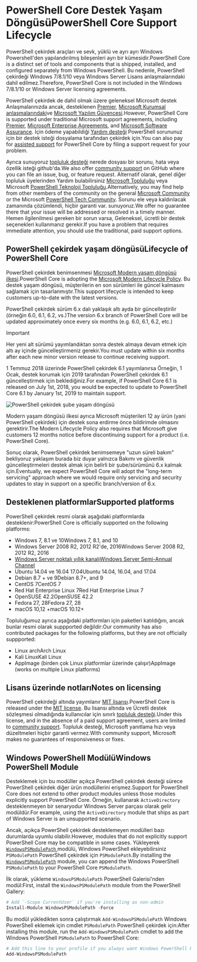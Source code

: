 # <a name="powershell-core-support-lifecycle"></a><span data-ttu-id="01e95-101">PowerShell Core Destek Yaşam Döngüsü</span><span class="sxs-lookup"><span data-stu-id="01e95-101">PowerShell Core Support Lifecycle</span></span>

<span data-ttu-id="01e95-102">PowerShell çekirdek araçları ve sevk, yüklü ve ayrı ayrı Windows Powershell'den yapılandırılmış bileşenleri ayrı bir kümesidir.</span><span class="sxs-lookup"><span data-stu-id="01e95-102">PowerShell Core is a distinct set of tools and components that is shipped, installed, and configured separately from Windows PowerShell.</span></span>
<span data-ttu-id="01e95-103">Bu nedenle, PowerShell çekirdeği Windows 7/8.1/10 veya Windows Server Lisans anlaşmalarındaki dahil edilmez.</span><span class="sxs-lookup"><span data-stu-id="01e95-103">Therefore, PowerShell Core is not included in the Windows 7/8.1/10 or Windows Server licensing agreements.</span></span>

<span data-ttu-id="01e95-104">PowerShell çekirdek de dahil olmak üzere geleneksel Microsoft destek Anlaşmalarınızda ancak, desteklenen [Premier][], [Microsoft Kurumsal anlaşmalarındaki][enterprise-agreement]ve [Microsoft Yazılım Güvencesi][assurance].</span><span class="sxs-lookup"><span data-stu-id="01e95-104">However, PowerShell Core is supported under traditional Microsoft support agreements, including [Premier][], [Microsoft Enterprise Agreements][enterprise-agreement], and [Microsoft Software Assurance][assurance].</span></span>
<span data-ttu-id="01e95-105">İçin ödeme yapabildiği [Yardım desteği][] PowerShell sorununuz için bir destek isteği dosyalama tarafından çekirdek için.</span><span class="sxs-lookup"><span data-stu-id="01e95-105">You can also pay for [assisted support][] for PowerShell Core by filing a support request for your problem.</span></span>

<span data-ttu-id="01e95-106">Ayrıca sunuyoruz [topluluk desteği][] nerede dosyası bir sorunu, hata veya özellik isteği github'da.</span><span class="sxs-lookup"><span data-stu-id="01e95-106">We also offer [community support][] on GitHub where you can file an issue, bug, or feature request.</span></span>
<span data-ttu-id="01e95-107">Alternatif olarak, genel diğer topluluk üyelerinden Yardım bulabilirsiniz [Microsoft Topluluğu][] veya Microsoft [PowerShell Teknoloji Topluluğu][].</span><span class="sxs-lookup"><span data-stu-id="01e95-107">Alternatively, you may find help from other members of the community on the general [Microsoft Community][] or the Microsoft [PowerShell Tech Community][].</span></span>
<span data-ttu-id="01e95-108">Sorunu ele veya kaldırılacak zamanında çözümlendi, hiçbir garanti var. sunuyoruz.</span><span class="sxs-lookup"><span data-stu-id="01e95-108">We offer no guarantee there that your issue will be addressed or resolved in a timely manner.</span></span>
<span data-ttu-id="01e95-109">Hemen ilgilenilmesi gereken bir sorun varsa, Geleneksel, ücretli bir destek seçenekleri kullanmanız gerekir.</span><span class="sxs-lookup"><span data-stu-id="01e95-109">If you have a problem that requires immediate attention, you should use the traditional, paid support options.</span></span>

## <a name="lifecycle-of-powershell-core"></a><span data-ttu-id="01e95-110">PowerShell çekirdek yaşam döngüsü</span><span class="sxs-lookup"><span data-stu-id="01e95-110">Lifecycle of PowerShell Core</span></span>

<span data-ttu-id="01e95-111">PowerShell çekirdek benimsenmesi [Microsoft Modern yaşam döngüsü ilkesi][modern].</span><span class="sxs-lookup"><span data-stu-id="01e95-111">PowerShell Core is adopting the [Microsoft Modern Lifecycle Policy][modern].</span></span>
<span data-ttu-id="01e95-112">Bu destek yaşam döngüsü, müşterilerin en son sürümleri ile güncel kalmasını sağlamak için tasarlanmıştır.</span><span class="sxs-lookup"><span data-stu-id="01e95-112">This support lifecycle is intended to keep customers up-to-date with the latest versions.</span></span>

<span data-ttu-id="01e95-113">PowerShell çekirdek sürüm 6.x dalı yaklaşık altı ayda bir güncelleştirilir (örneğin 6.0, 6.1, 6.2, vs.)</span><span class="sxs-lookup"><span data-stu-id="01e95-113">The version 6.x branch of PowerShell Core will be updated approximately once every six months (e.g. 6.0, 6.1, 6.2, etc.)</span></span>

> [!IMPORTANT]
> <span data-ttu-id="01e95-114">Her yeni alt sürümü yayımlandıktan sonra destek almaya devam etmek için altı ay içinde güncelleştirmeniz gerekir.</span><span class="sxs-lookup"><span data-stu-id="01e95-114">You must update within six months after each new minor version release to continue receiving support.</span></span>

<span data-ttu-id="01e95-115">1 Temmuz 2018 üzerinde PowerShell çekirdek 6.1 yayımlanırsa Örneğin, 1 Ocak, destek korumak için 2019 tarafından PowerShell çekirdek 6.1 güncelleştirmek için beklediğiniz.</span><span class="sxs-lookup"><span data-stu-id="01e95-115">For example, if PowerShell Core 6.1 is released on July 1st, 2018, you would be expected to update to PowerShell Core 6.1 by January 1st, 2019 to maintain support.</span></span>

![PowerShell çekirdek şube yaşam döngüsü][lifecycle-chart]

<span data-ttu-id="01e95-117">Modern yaşam döngüsü ilkesi ayrıca Microsoft müşterileri 12 ay ürün (yani PowerShell çekirdek) için destek sona erdirme önce bildirimde olmasını gerektirir.</span><span class="sxs-lookup"><span data-stu-id="01e95-117">The Modern Lifecycle Policy also requires that Microsoft give customers 12 months notice before discontinuing support for a product (i.e. PowerShell Core).</span></span>

<span data-ttu-id="01e95-118">Sonuç olarak, PowerShell çekirdek benimsemeye "uzun süreli bakım" bekliyoruz yaklaşım burada biz duyar yalnızca Bakımı ve güvenlik güncelleştirmeleri destek almak için belirli bir şube/sürümünü 6.x kalmak için.</span><span class="sxs-lookup"><span data-stu-id="01e95-118">Eventually, we expect PowerShell Core will adopt the "long-term servicing" approach where we would require only servicing and security updates to stay in support on a specific branch/version of 6.x.</span></span>

## <a name="supported-platforms"></a><span data-ttu-id="01e95-119">Desteklenen platformlar</span><span class="sxs-lookup"><span data-stu-id="01e95-119">Supported platforms</span></span>

<span data-ttu-id="01e95-120">PowerShell çekirdek resmi olarak aşağıdaki platformlarda desteklenir:</span><span class="sxs-lookup"><span data-stu-id="01e95-120">PowerShell Core is officially supported on the following platforms:</span></span>

* <span data-ttu-id="01e95-121">Windows 7, 8.1 ve 10</span><span class="sxs-lookup"><span data-stu-id="01e95-121">Windows 7, 8.1, and 10</span></span>
* <span data-ttu-id="01e95-122">Windows Server 2008 R2, 2012 R2'de, 2016</span><span class="sxs-lookup"><span data-stu-id="01e95-122">Windows Server 2008 R2, 2012 R2, 2016</span></span>
* <span data-ttu-id="01e95-123">[Windows Server noktalı yıllık kanalı][semi-annual]</span><span class="sxs-lookup"><span data-stu-id="01e95-123">[Windows Server Semi-Annual Channel][semi-annual]</span></span>
* <span data-ttu-id="01e95-124">Ubuntu 14.04 ve 16.04 17.04</span><span class="sxs-lookup"><span data-stu-id="01e95-124">Ubuntu 14.04, 16.04, and 17.04</span></span>
* <span data-ttu-id="01e95-125">Debian 8.7 + ve 9</span><span class="sxs-lookup"><span data-stu-id="01e95-125">Debian 8.7+, and 9</span></span>
* <span data-ttu-id="01e95-126">CentOS 7</span><span class="sxs-lookup"><span data-stu-id="01e95-126">CentOS 7</span></span>
* <span data-ttu-id="01e95-127">Red Hat Enterprise Linux 7</span><span class="sxs-lookup"><span data-stu-id="01e95-127">Red Hat Enterprise Linux 7</span></span>
* <span data-ttu-id="01e95-128">OpenSUSE 42.2</span><span class="sxs-lookup"><span data-stu-id="01e95-128">OpenSUSE 42.2</span></span>
* <span data-ttu-id="01e95-129">Fedora 27, 28</span><span class="sxs-lookup"><span data-stu-id="01e95-129">Fedora 27, 28</span></span>
* <span data-ttu-id="01e95-130">macOS 10,12 +</span><span class="sxs-lookup"><span data-stu-id="01e95-130">macOS 10.12+</span></span>

<span data-ttu-id="01e95-131">Topluluğumuz ayrıca aşağıdaki platformları için paketleri katıldığını, ancak bunlar resmi olarak suppported değildir:</span><span class="sxs-lookup"><span data-stu-id="01e95-131">Our community has also contributed packages for the following platforms, but they are not officially suppported:</span></span>

* <span data-ttu-id="01e95-132">Linux arch</span><span class="sxs-lookup"><span data-stu-id="01e95-132">Arch Linux</span></span>
* <span data-ttu-id="01e95-133">Kali Linux</span><span class="sxs-lookup"><span data-stu-id="01e95-133">Kali Linux</span></span>
* <span data-ttu-id="01e95-134">AppImage (birden çok Linux platformlar üzerinde çalışır)</span><span class="sxs-lookup"><span data-stu-id="01e95-134">AppImage (works on multiple Linux platforms)</span></span>

## <a name="notes-on-licensing"></a><span data-ttu-id="01e95-135">Lisans üzerinde notları</span><span class="sxs-lookup"><span data-stu-id="01e95-135">Notes on licensing</span></span>

<span data-ttu-id="01e95-136">PowerShell çekirdeği altında yayımlanır [MIT lisansı][].</span><span class="sxs-lookup"><span data-stu-id="01e95-136">PowerShell Core is released under the [MIT license][].</span></span>
<span data-ttu-id="01e95-137">Bu lisansı altında ve Ücretli destek sözleşmesi olmadığında kullanıcılar için sınırlı [topluluk desteği][].</span><span class="sxs-lookup"><span data-stu-id="01e95-137">Under this license, and in the absence of a paid support agreement, users are limited to [community support][].</span></span>
<span data-ttu-id="01e95-138">Topluluk desteği, Microsoft yanıtlama hızı veya düzeltmeleri hiçbir garanti vermez.</span><span class="sxs-lookup"><span data-stu-id="01e95-138">With community support, Microsoft makes no guarantees of responsiveness or fixes.</span></span>

## <a name="windows-powershell-module"></a><span data-ttu-id="01e95-139">Windows PowerShell Modülü</span><span class="sxs-lookup"><span data-stu-id="01e95-139">Windows PowerShell Module</span></span>

<span data-ttu-id="01e95-140">Desteklemek için bu modüller açıkça PowerShell çekirdek desteği sürece PowerShell çekirdek diğer ürün modüllerini erişmez.</span><span class="sxs-lookup"><span data-stu-id="01e95-140">Support for PowerShell Core does not extend to other product modules unless those modules explicitly support PowerShell Core.</span></span>
<span data-ttu-id="01e95-141">Örneğin, kullanarak `ActiveDirectory` desteklenmeyen bir senaryodur Windows Server parçası olarak gelir modüldür.</span><span class="sxs-lookup"><span data-stu-id="01e95-141">For example, using the `ActiveDirectory` module that ships as part of Windows Server is an unsupported scenario.</span></span>

<span data-ttu-id="01e95-142">Ancak, açıkça PowerShell çekirdek desteklemeyen modülleri bazı durumlarda uyumlu olabilir.</span><span class="sxs-lookup"><span data-stu-id="01e95-142">However, modules that do not explicitly support PowerShell Core may be compatible in some cases.</span></span>
<span data-ttu-id="01e95-143">Yükleyerek [ `WindowsPSModulePath` ][] modülü, Windows PowerShell ekleyebilirsiniz `PSModulePath` PowerShell çekirdek için `PSModulePath`.</span><span class="sxs-lookup"><span data-stu-id="01e95-143">By installing the [`WindowsPSModulePath`][] module, you can append the Windows PowerShell `PSModulePath` to your PowerShell Core `PSModulePath`.</span></span>

<span data-ttu-id="01e95-144">İlk olarak, yükleme `WindowsPSModulePath` PowerShell Galerisi'nden modül:</span><span class="sxs-lookup"><span data-stu-id="01e95-144">First, install the `WindowsPSModulePath` module from the PowerShell Gallery:</span></span>

```powershell
# Add `-Scope CurrentUser` if you're installing as non-admin
Install-Module WindowsPSModulePath -Force
```

<span data-ttu-id="01e95-145">Bu modül yükledikten sonra çalıştırmak `Add-WindowsPSModulePath` Windows PowerShell eklemek için cmdlet `PSModulePath` PowerShell çekirdek için:</span><span class="sxs-lookup"><span data-stu-id="01e95-145">After installing this module, run the `Add-WindowsPSModulePath` cmdlet to add the Windows PowerShell `PSModulePath` to PowerShell Core:</span></span>

```powershell
# Add this line to your profile if you always want Windows PowerShell PSModulePath
Add-WindowsPSModulePath
```

[Premier]: https://www.microsoft.com/en-us/microsoftservices/support.aspx
[enterprise-agreement]: https://www.microsoft.com/en-us/licensing/licensing-programs/enterprise.aspx
[assurance]: https://www.microsoft.com/en-us/licensing/licensing-programs/software-assurance-default.aspx
[Topluluk desteği]: https://github.com/powershell/powershell/issues
[community support]: https://github.com/powershell/powershell/issues
[Microsoft Topluluğu]: https://answers.microsoft.com/
[Microsoft Community]: https://answers.microsoft.com/
[PowerShell Teknoloji Topluluğu]: https://techcommunity.microsoft.com/t5/PowerShell/ct-p/WindowsPowerShell
[PowerShell Tech Community]: https://techcommunity.microsoft.com/t5/PowerShell/ct-p/WindowsPowerShell
[Yardım desteği]: https://support.microsoft.com/assistedsupportproducts
[assisted support]: https://support.microsoft.com/assistedsupportproducts
[modern]: https://support.microsoft.com/help/30881/modern-lifecycle-policy
[lifecycle-chart]: ./images/modern-lifecycle.png
[semi-annual]: https://docs.microsoft.com/windows-server/get-started/semi-annual-channel-overview
[MIT lisansı]: https://github.com/PowerShell/PowerShell/blob/master/LICENSE.txt
[MIT license]: https://github.com/PowerShell/PowerShell/blob/master/LICENSE.txt
['WindowsPSModulePath']: https://www.powershellgallery.com/packages/WindowsPSModulePath/
[`WindowsPSModulePath`]: https://www.powershellgallery.com/packages/WindowsPSModulePath/
